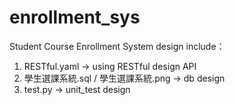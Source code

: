 # enrollment_sys
Student Course Enrollment System design include：
1. RESTful.yaml -> using RESTful design API
2. 學生選課系統.sql / 學生選課系統.png  ->  db design
3. test.py -> unit_test design
